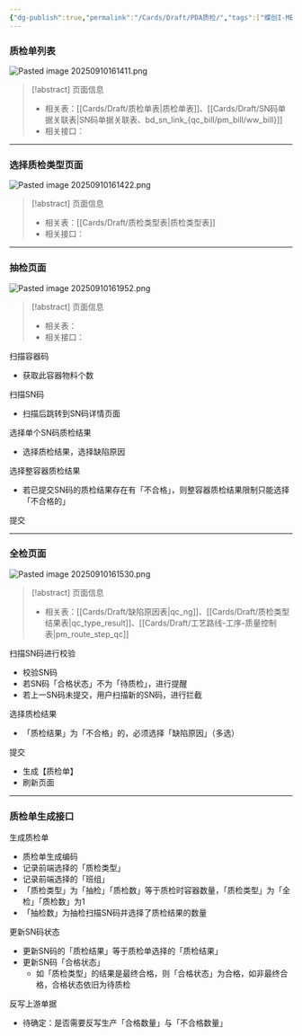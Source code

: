 ```yaml
---
{"dg-publish":true,"permalink":"/Cards/Draft/PDA质检/","tags":["蝶创I-MES/MES/江淮毅昌"]}
---
```



### 质检单列表

![Pasted image 20250910161411.png](/img/user/Extras/Attachments/Pasted%20image%2020250910161411.png)

> [!abstract] 页面信息
> - 相关表：[[Cards/Draft/质检单表\|质检单表]]、[[Cards/Draft/SN码单据关联表\|SN码单据关联表、bd_sn_link\_{qc_bill/pm_bill/ww_bill}]]
> - 相关接口：

---

### 选择质检类型页面

![Pasted image 20250910161422.png](/img/user/Extras/Attachments/Pasted%20image%2020250910161422.png)

> [!abstract] 页面信息
> - 相关表：[[Cards/Draft/质检类型表\|质检类型表]]
> - 相关接口：

---

### 抽检页面

![Pasted image 20250910161952.png](/img/user/Extras/Attachments/Pasted%20image%2020250910161952.png)

> [!abstract] 页面信息
> - 相关表：
> - 相关接口：

扫描容器码

- 获取此容器物料个数

扫描SN码

- 扫描后跳转到SN码详情页面

选择单个SN码质检结果

- 选择质检结果，选择缺陷原因

选择整容器质检结果

- 若已提交SN码的质检结果存在有「不合格」，则整容器质检结果限制只能选择「不合格的」

提交

---

### 全检页面

![Pasted image 20250910161530.png](/img/user/Extras/Attachments/Pasted%20image%2020250910161530.png)

> [!abstract] 页面信息
> - 相关表：[[Cards/Draft/缺陷原因表\|qc_ng]]、[[Cards/Draft/质检类型结果表\|qc_type_result]]、[[Cards/Draft/工艺路线-工序-质量控制表\|pm_route_step_qc]]

扫描SN码进行校验

- 校验SN码
- 若SN码「合格状态」不为「待质检」，进行提醒
- 若上一SN码未提交，用户扫描新的SN码，进行拦截

选择质检结果

- 「质检结果」为「不合格」的，必须选择「缺陷原因」（多选）

提交

- 生成【质检单】
- 刷新页面

---

### 质检单生成接口

生成质检单

- 质检单生成编码
- 记录前端选择的「质检类型」
- 记录前端选择的「班组」
- 「质检类型」为「抽检」「质检数」等于质检时容器数量，「质检类型」为「全检」「质检数」为1
- 「抽检数」为抽检扫描SN码并选择了质检结果的数量

更新SN码状态

- 更新SN码的「质检结果」等于质检单选择的「质检结果」
- 更新SN码「合格状态」
	- 如「质检类型」的结果是最终合格，则「合格状态」为合格，如非最终合格，合格状态依旧为待质检

反写上游单据

- 待确定：是否需要反写生产「合格数量」与「不合格数量」